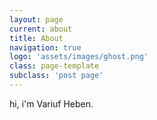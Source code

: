 ```yaml
---
layout: page
current: about
title: About
navigation: true
logo: 'assets/images/ghost.png'
class: page-template
subclass: 'post page'
---
```


hi, i'm Variuf Heben.

